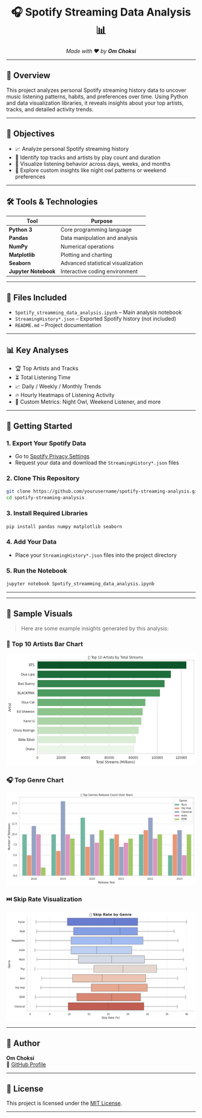 <h1 align="center">🎧 Spotify Streaming Data Analysis 📊</h1>

<p align="center">
  <em>Made with ❤️ by <strong>Om Choksi</strong></em>
</p>

---

## 📌 Overview

This project analyzes personal Spotify streaming history data to uncover music listening patterns, habits, and preferences over time. Using Python and data visualization libraries, it reveals insights about your top artists, tracks, and detailed activity trends.

---

## 🧠 Objectives

- 📈 Analyze personal Spotify streaming history
- 🎵 Identify top tracks and artists by play count and duration
- 📅 Visualize listening behavior across days, weeks, and months
- 🌙 Explore custom insights like night owl patterns or weekend preferences

---

## 🛠️ Tools & Technologies

| Tool            | Purpose                          |
|-----------------|----------------------------------|
| **Python 3**    | Core programming language        |
| **Pandas**      | Data manipulation and analysis   |
| **NumPy**       | Numerical operations             |
| **Matplotlib**  | Plotting and charting            |
| **Seaborn**     | Advanced statistical visualization |
| **Jupyter Notebook** | Interactive coding environment |

---

## 📁 Files Included

- `Spotify_streamming_data_analysis.ipynb` – Main analysis notebook  
- `StreamingHistory*.json` – Exported Spotify history (not included)  
- `README.md` – Project documentation  

---

## 📊 Key Analyses

- 🏆 Top Artists and Tracks
- ⏳ Total Listening Time
- 📈 Daily / Weekly / Monthly Trends
- 🔥 Hourly Heatmaps of Listening Activity
- 🧪 Custom Metrics: Night Owl, Weekend Listener, and more

---

## 🚀 Getting Started

### 1. Export Your Spotify Data
- Go to [Spotify Privacy Settings](https://www.spotify.com/account/privacy)
- Request your data and download the `StreamingHistory*.json` files

### 2. Clone This Repository
```bash
git clone https://github.com/yourusername/spotify-streaming-analysis.git
cd spotify-streaming-analysis
```



### 3. Install Required Libraries
```bash
pip install pandas numpy matplotlib seaborn
```

### 4. Add Your Data
- Place your `StreamingHistory*.json` files into the project directory

### 5. Run the Notebook
```bash
jupyter notebook Spotify_streamming_data_analysis.ipynb
```

---

---

## 📸 Sample Visuals

> Here are some example insights generated by this analysis:

### 🎤 Top 10 Artists Bar Chart
![Top 10 Artists](assests/top_10_artist.png)

### 🎧 Top Genre Chart
![Top Genre](assests/top_genre.png)

### ⏭️ Skip Rate Visualization
![Skip Rate](assests/skip_rate.png)

---


## 👤 Author

**Om Choksi**  
🔗 [GitHub Profile](https://github.com/OMCHOKSI108)

---

## 📄 License

This project is licensed under the [MIT License](LICENSE).

---



